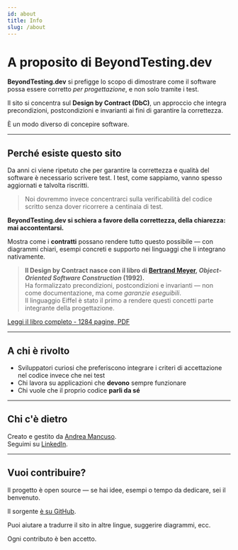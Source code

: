 ```yaml
---
id: about
title: Info
slug: /about
---
```


# A proposito di BeyondTesting.dev

**BeyondTesting.dev** si prefigge lo scopo di dimostrare come il software possa essere corretto _per progettazione_, e non solo tramite i test.

Il sito si concentra sul **Design by Contract (DbC)**, un approccio che integra precondizioni, postcondizioni e invarianti ai fini di garantire la correttezza.

È un modo diverso di concepire software.

---

## Perché esiste questo sito

Da anni ci viene ripetuto che per garantire la correttezza e qualità del software è necessario scrivere test. I test, come sappiamo, vanno spesso aggiornati e talvolta riscritti.

> Noi dovremmo invece concentrarci sulla verificabilità del codice scritto senza dover ricorrere a centinaia di test.

**BeyondTesting.dev si schiera a favore della correttezza, della chiarezza: mai accontentarsi.**

Mostra come i **contratti** possano rendere tutto questo possibile — con diagrammi chiari, esempi concreti e supporto nei linguaggi che li integrano nativamente.

> **Il Design by Contract nasce con il libro di [Bertrand Meyer](https://bertrandmeyer.com/), _Object-Oriented Software Construction_ (1992).**  
> Ha formalizzato precondizioni, postcondizioni e invarianti — non come documentazione, ma come _garanzie eseguibili_.  
> Il linguaggio Eiffel è stato il primo a rendere questi concetti parte integrante della progettazione.

[Leggi il libro completo - 1284 pagine, PDF](https://bertrandmeyer.com/wp-content/upLoads/OOSC2.pdf)

---

## A chi è rivolto

- Sviluppatori curiosi che preferiscono integrare i criteri di accettazione nel codice invece che nei test
- Chi lavora su applicazioni che **devono** sempre funzionare
- Chi vuole che il proprio codice **parli da sé**

---

## Chi c'è dietro

Creato e gestito da [Andrea Mancuso](https://github.com/andreamancuso).  
Seguimi su [LinkedIn](https://www.linkedin.com/in/andrea-m-95ba44185/).

---

## Vuoi contribuire?

Il progetto è open source — se hai idee, esempi o tempo da dedicare, sei il benvenuto.

Il sorgente [è su GitHub](https://github.com/beyondtesting-dev/beyondtesting.dev).

Puoi aiutare a tradurre il sito in altre lingue, suggerire diagrammi, ecc.

Ogni contributo è ben accetto.
